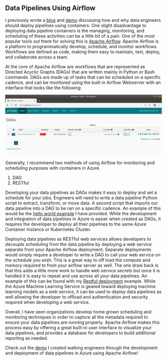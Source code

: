 ## Data Pipelines Using Airflow

I previously wrote a [blog](https://ryansdataspot.com/2019/03/14/data-analytics-data-engineering-and-containers/) and [demo](https://github.com/ryanchynoweth44/DataPipelinesUsingContainers) discussing how and why data engineers should deploy pipelines using containers. One slight disadvantage to deploying data pipeline containers is the managing, monitoring, and scheduling of these activities can be a little bit of a pain. One of the most popular tools out there for solving this is [Apache Airflow](https://airflow.apache.org/). Apache Airflow is a platform to programmatically develop, schedule, and monitor workflows. Workflows are defined as code, making them easy to maintain, test, deploy, and collaborate across a team. 

At the core of Apache Airflow are workflows that are represented as Directed Acyclic Graphs (DAGs) that are written mainly in Python or Bash commands. DAGs are made up of tasks that can be scheduled on a specific cadence, and can be monitored using the built in Airflow Webserver with an interface that looks like the following:

![](./imgs/airflow_webserver.png)

Generally, I recommend two methods of using Airflow for monitoring and scheduling purposes with containers in Azure. 
1. DAG 
1. RESTful

Developing your data pipelines as DAGs makes it easy to deploy and set a schedule for your jobs. Engineers will need to write a data pipeline Python script to extract, transform, or move data. A second script that imports our data pipeline into a DAG to be ran on a specific cadence. An example of this would be the [hello world example](./03_HelloWorld.md) I have provided. While the development and integration of data pipelines in Azure is easier when created as DAGs, it requires the developer to deploy all their pipelines to the same Azure Container Instance or Kubernetes Cluster. 

Deploying data pipelines as RESTful web services allows developers to decouple scheduling from the data pipeline by deploying a web service separate from your Apache Airflow deployment. Separate deployments would simply require a developer to write a DAG to call your web service on the schedule you wish. This is a great way to off load the compute and memory required to from your airflow server as well. The one draw back is that this adds a little more work to handle web service secrets but once it is handled it is easy to repeat and use across all your data pipelines. An example of this can be found with my [Restful deployment](./05_RestfulDeployment.md) example. While the Azure Machine Learning Service is geared toward deploying machine learning models as a web service, it can be used to deploy data pipelines as well allowing the developer to offload and authentication and security required when developing a web service. 

Overall, I have seen organizations develop home grown scheduling and monitoring techniques in order to capture all the metadata required to ensure your data pipelines are running properly. Apache Airflow makes this process easy by offering a great built-in user interface to visualize your data pipelines, and provides a database for developers to build additional reporting as needed. 

Check out the [demo](https://github.com/ryanchynoweth44/AirflowExample) I created walking engineers through the development and deployment of data pipelines in Azure using Apache Airflow!

